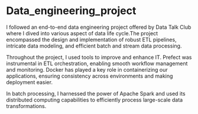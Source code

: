 # Data_engineering_project
I followed an end-to-end data engineering project offered by Data Talk Club where I dived into various aspect of data life cycle.The project encompassed the design and implementation of robust ETL pipelines, intricate data modeling, and efficient batch and stream data processing.

Throughout the project, I used tools to improve and enhance IT. Prefect was instrumental in ETL orchestration, enabling smooth workflow management and monitoring. Docker has played a key role in containerizing our applications, ensuring consistency across  environments and making deployment easier. 
 
In batch processing, I harnessed the power of Apache Spark and used its distributed computing capabilities to efficiently process large-scale data transformations. 
